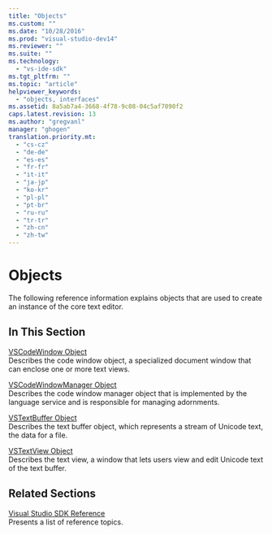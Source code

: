 ```yaml
---
title: "Objects"
ms.custom: ""
ms.date: "10/28/2016"
ms.prod: "visual-studio-dev14"
ms.reviewer: ""
ms.suite: ""
ms.technology: 
  - "vs-ide-sdk"
ms.tgt_pltfrm: ""
ms.topic: "article"
helpviewer_keywords: 
  - "objects, interfaces"
ms.assetid: 8a5ab7a4-3668-4f78-9c08-04c5af7090f2
caps.latest.revision: 13
ms.author: "gregvanl"
manager: "ghogen"
translation.priority.mt: 
  - "cs-cz"
  - "de-de"
  - "es-es"
  - "fr-fr"
  - "it-it"
  - "ja-jp"
  - "ko-kr"
  - "pl-pl"
  - "pt-br"
  - "ru-ru"
  - "tr-tr"
  - "zh-cn"
  - "zh-tw"
---
```

# Objects
The following reference information explains objects that are used to create an instance of the core text editor.  
  
## In This Section  
 [VSCodeWindow Object](../extensibility/vscodewindow-object.md)  
 Describes the code window object, a specialized document window that can enclose one or more text views.  
  
 [VSCodeWindowManager Object](../extensibility/vscodewindowmanager-object.md)  
 Describes the code window manager object that is implemented by the language service and is responsible for managing adornments.  
  
 [VSTextBuffer Object](../extensibility/vstextbuffer-object.md)  
 Describes the text buffer object, which represents a stream of Unicode text, the data for a file.  
  
 [VSTextView Object](../extensibility/vstextview-object.md)  
 Describes the text view, a window that lets users view and edit Unicode text of the text buffer.  
  
## Related Sections  
 [Visual Studio SDK Reference](../extensibility/visual-studio-sdk-reference.md)  
 Presents a list of reference topics.